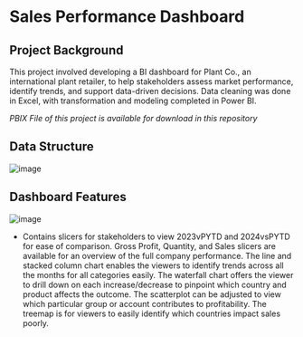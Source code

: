 # Sales Performance Dashboard

## Project Background
This project involved developing a BI dashboard for Plant Co., an international plant retailer, to help stakeholders assess market performance, identify trends, and support data-driven decisions. Data cleaning was done in Excel, with transformation and modeling completed in Power BI.

*PBIX File of this project is available for download in this repository*

## Data Structure
![image](https://github.com/user-attachments/assets/a3fa6417-3330-4538-9def-827849a9c263)

## Dashboard Features
![image](https://github.com/user-attachments/assets/29ceb584-4bbd-4e18-9953-86f55e0dca85)

  - Contains slicers for stakeholders to view 2023vPYTD and 2024vsPYTD for ease of comparison.
Gross Profit, Quantity, and Sales slicers are available for an overview of the full company performance.
The line and stacked column chart enables the viewers to identify trends across all the months for all categories easily.
The waterfall chart offers the viewer to drill down on each increase/decrease to pinpoint which country and product affects the outcome.
The scatterplot can be adjusted to view which particular group or account contributes to profitability.
The treemap is for viewers to easily identify which countries impact sales poorly.
